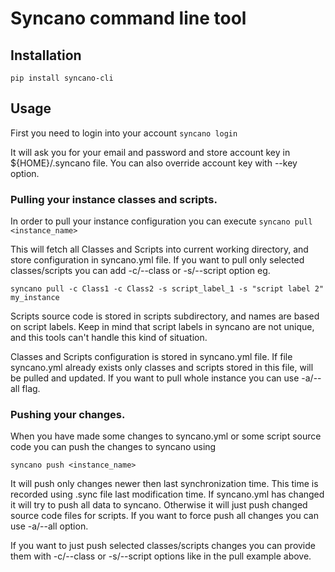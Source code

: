 # Syncano command line tool

## Installation
``pip install syncano-cli``

## Usage

First you need to login into your account
``syncano login``

It will ask you for your email and password and store account key in
${HOME}/.syncano file. You can also override account key with --key option.

### Pulling your instance classes and scripts.

In order to pull your instance configuration you can execute
``syncano pull <instance_name>``

This will fetch all Classes and Scripts into current working directory, and
store configuration in syncano.yml file. If you want to pull only selected
classes/scripts you can add -c/--class or -s/--script option eg.

``syncano pull -c Class1 -c Class2 -s script_label_1 -s "script label 2" my_instance``

Scripts source code is stored in scripts subdirectory, and names are based on
script labels. Keep in mind that script labels in syncano are not unique, and
this tools can't handle this kind of situation.

Classes and Scripts configuration is stored in syncano.yml file. If file
syncano.yml already exists only classes and scripts stored in this file, will
be pulled and updated. If you want to pull whole instance you can use -a/--all
flag.

### Pushing your changes.

When you have made some changes to syncano.yml or some script source code you
can push the changes to syncano using

``syncano push <instance_name>``

It will push only changes newer then last synchronization time. This time is
recorded using .sync file last modification time. If syncano.yml has changed
it will try to push all data to syncano. Otherwise it will just push changed
source code files for scripts. If you want to force push all changes you can
use -a/--all option.

If you want to just push selected classes/scripts changes you can provide them
with -c/--class or -s/--script options like in the pull example above.
